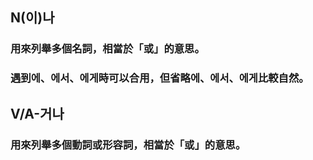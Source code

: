 
## N(이)나

### 用來列舉多個名詞，相當於「或」的意思。
### 遇到에、에서、에게時可以合用，但省略에、에서、에게比較自然。

## V/A-거나
### 用來列舉多個動詞或形容詞，相當於「或」的意思。
